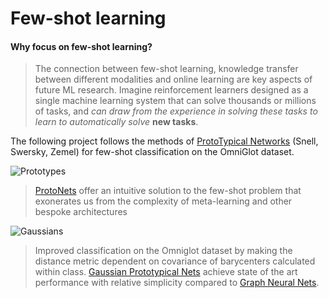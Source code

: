 # Few-shot learning
#### Why focus on few-shot learning? 
>The connection between few-shot learning, knowledge transfer between different modalities and online learning are key aspects of future ML research. Imagine reinforcement learners designed as a single machine learning system that can solve thousands or millions of tasks, and _can draw from the experience in solving these tasks to learn to automatically solve_ **new tasks**. 

The following project follows the methods of [ProtoTypical Networks](https://arxiv.org/pdf/1703.05175.pdf) (Snell, Swersky, Zemel) for few-shot classification on the OmniGlot dataset.

![Prototypes](https://cdn-images-1.medium.com/max/1600/0*-eiNihLUkhMd4QJg.) 
> [ProtoNets](https://arxiv.org/pdf/1703.05175.pdf) offer an intuitive solution to the few-shot problem that exonerates us from the complexity of meta-learning and other bespoke architectures 


![Gaussians](http://stanford.edu/~sfort1/gauss1.png)
> Improved classification on the Omniglot dataset by making the distance metric dependent on covariance of barycenters calculated within class. [Gaussian Prototypical Nets]() achieve state of the art performance with relative simplicity compared to [Graph Neural Nets](https://openreview.net/pdf?id=BJj6qGbRW).